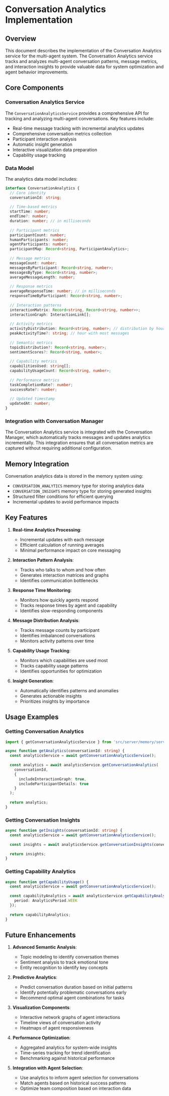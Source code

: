 # Conversation Analytics Implementation

## Overview

This document describes the implementation of the Conversation Analytics service for the multi-agent system. The Conversation Analytics service tracks and analyzes multi-agent conversation patterns, message metrics, and interaction insights to provide valuable data for system optimization and agent behavior improvements.

## Core Components

### Conversation Analytics Service

The `ConversationAnalyticsService` provides a comprehensive API for tracking and analyzing multi-agent conversations. Key features include:

- Real-time message tracking with incremental analytics updates
- Comprehensive conversation metrics collection
- Participant interaction analysis
- Automatic insight generation
- Interactive visualization data preparation
- Capability usage tracking

### Data Model

The analytics data model includes:

```typescript
interface ConversationAnalytics {
  // Core identity
  conversationId: string;
  
  // Time-based metrics
  startTime: number;
  endTime?: number;
  duration: number; // in milliseconds
  
  // Participant metrics
  participantCount: number;
  humanParticipants: number;
  agentParticipants: number;
  participantMap: Record<string, ParticipantAnalytics>;
  
  // Message metrics
  messageCount: number;
  messagesByParticipant: Record<string, number>;
  messagesByType: Record<string, number>;
  averageMessageLength: number;
  
  // Response metrics
  averageResponseTime: number; // in milliseconds
  responseTimeByParticipant: Record<string, number>;
  
  // Interaction patterns
  interactionMatrix: Record<string, Record<string, number>>;
  interactionGraph: InteractionLink[];
  
  // Activity metrics
  activityDistribution: Record<string, number>; // distribution by hour of day
  peakActivityTime?: string; // hour with most messages
  
  // Semantic metrics
  topicDistribution?: Record<string, number>;
  sentimentScores?: Record<string, number>;
  
  // Capability metrics
  capabilitiesUsed: string[];
  capabilityUsageCount: Record<string, number>;
  
  // Performance metrics
  taskCompletionRate?: number;
  successRate?: number;
  
  // Updated timestamp
  updatedAt: number;
}
```

### Integration with Conversation Manager

The Conversation Analytics service is integrated with the Conversation Manager, which automatically tracks messages and updates analytics incrementally. This integration ensures that all conversation metrics are captured without requiring additional configuration.

## Memory Integration

Conversation analytics data is stored in the memory system using:

- `CONVERSATION_ANALYTICS` memory type for storing analytics data
- `CONVERSATION_INSIGHTS` memory type for storing generated insights
- Structured filter conditions for efficient querying
- Incremental updates to avoid performance impacts

## Key Features

1. **Real-time Analytics Processing**:
   - Incremental updates with each message
   - Efficient calculation of running averages
   - Minimal performance impact on core messaging

2. **Interaction Pattern Analysis**:
   - Tracks who talks to whom and how often
   - Generates interaction matrices and graphs
   - Identifies communication bottlenecks

3. **Response Time Monitoring**:
   - Monitors how quickly agents respond
   - Tracks response times by agent and capability
   - Identifies slow-responding components

4. **Message Distribution Analysis**:
   - Tracks message counts by participant
   - Identifies imbalanced conversations
   - Monitors activity patterns over time

5. **Capability Usage Tracking**:
   - Monitors which capabilities are used most
   - Tracks capability usage patterns
   - Identifies opportunities for optimization

6. **Insight Generation**:
   - Automatically identifies patterns and anomalies
   - Generates actionable insights
   - Prioritizes insights by importance

## Usage Examples

### Getting Conversation Analytics

```typescript
import { getConversationAnalyticsService } from 'src/server/memory/services/multi-agent/messaging';

async function getAnalytics(conversationId: string) {
  const analyticsService = await getConversationAnalyticsService();
  
  const analytics = await analyticsService.getConversationAnalytics(
    conversationId,
    {
      includeInteractionGraph: true,
      includeParticipantDetails: true
    }
  );
  
  return analytics;
}
```

### Getting Conversation Insights

```typescript
async function getInsights(conversationId: string) {
  const analyticsService = await getConversationAnalyticsService();
  
  const insights = await analyticsService.getConversationInsights(conversationId);
  
  return insights;
}
```

### Getting Capability Analytics

```typescript
async function getCapabilityUsage() {
  const analyticsService = await getConversationAnalyticsService();
  
  const capabilityAnalytics = await analyticsService.getCapabilityAnalytics({
    period: AnalyticsPeriod.WEEK
  });
  
  return capabilityAnalytics;
}
```

## Future Enhancements

1. **Advanced Semantic Analysis**:
   - Topic modeling to identify conversation themes
   - Sentiment analysis to track emotional tone
   - Entity recognition to identify key concepts

2. **Predictive Analytics**:
   - Predict conversation duration based on initial patterns
   - Identify potentially problematic conversations early
   - Recommend optimal agent combinations for tasks

3. **Visualization Components**:
   - Interactive network graphs of agent interactions
   - Timeline views of conversation activity
   - Heatmaps of agent responsiveness

4. **Performance Optimization**:
   - Aggregated analytics for system-wide insights
   - Time-series tracking for trend identification
   - Benchmarking against historical performance

5. **Integration with Agent Selection**:
   - Use analytics to inform agent selection for conversations
   - Match agents based on historical success patterns
   - Optimize team composition based on interaction data 